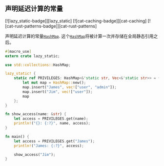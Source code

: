 ## 声明延迟计算的常量

[![lazy_static-badge]][lazy_static] [![cat-caching-badge]][cat-caching] [![cat-rust-patterns-badge]][cat-rust-patterns]

声明延迟计算的常量[`HashMap`]. 这个[`HashMap`]将被计算一次并存储在全局静态引用之后。

```rust
#[macro_use]
extern crate lazy_static;

use std::collections::HashMap;

lazy_static! {
    static ref PRIVILEGES: HashMap<&'static str, Vec<&'static str>> = {
        let mut map = HashMap::new();
        map.insert("James", vec!["user", "admin"]);
        map.insert("Jim", vec!["user"]);
        map
    };
}

fn show_access(name: &str) {
    let access = PRIVILEGES.get(name);
    println!("{}: {:?}", name, access);
}

fn main() {
    let access = PRIVILEGES.get("James");
    println!("James: {:?}", access);

    show_access("Jim");
}
```

[`hashmap`]: https://doc.rust-lang.org/std/collections/struct.HashMap.html
